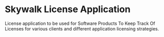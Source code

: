 # Skywalk License Application

License application to be used for Software Products To Keep Track Of Licenses for various clients and different application licensing strategies.
